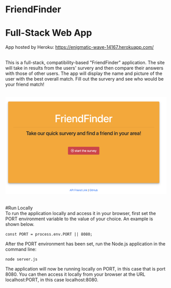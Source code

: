 # FriendFinder

# Full-Stack Web App

App hosted by Heroku: https://enigmatic-wave-14167.herokuapp.com/

<br>
This is a full-stack, compatibility-based "FriendFinder" application. The site will take in results from the users' survery and then compare their answers with those of other users. The app will display the name and picture of the user with the best overall match. Fill out the survery and see who would be your friend match!
<br><br>

![FriendFinder](./public/friendfinder.png)

<br>
#Run Locally
<br>
To run the application locally and access it in your browser, first set the PORT environment variable to the value of your choice. An example is shown below.

```
const PORT = process.env.PORT || 8080;
```

After the PORT environment has been set, run the Node.js application in the command line:

```
node server.js
```

The application will now be running locally on PORT, in this case that is port 8080. You can then access it locally from your browser at the URL localhost:PORT, in this case localhost:8080.





